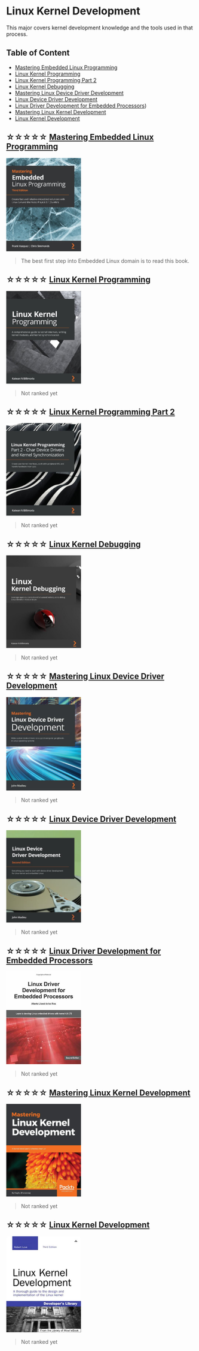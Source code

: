 # Linux Kernel Development

This major covers kernel development knowledge
and the tools used in that process.

## Table of Content

* [Mastering Embedded Linux Programming](#-mastering-embedded-linux-programming)
* [Linux Kernel Programming](#-linux-kernel-programming)
* [Linux Kernel Programming Part 2](#-linux-kernel-programming-part-2)
* [Linux Kernel Debugging](#-linux-kernel-debugging)
* [Mastering Linux Device Driver Development](#-mastering-linux-device-driver-development)
* [Linux Device Driver Development](#-linux-device-driver-development)
* [Linux Driver Development for Embedded Processors](#-linux-device-development-for-embedded-processors))
* [Mastering Linux Kernel Development](#-mastering-linux-kernel-development)
* [Linux Kernel Development](#-linux-kernel-development)

## ☆☆☆☆☆ [Mastering Embedded Linux Programming](books/9781789530384.md)
<img alt="Mastering Embedded Linux Programming" src="covers/9781789530384.jpg" width="200"/>

> The best first step into Embedded Linux domain is to read this book.

## ☆☆☆☆☆ [Linux Kernel Programming](books/9781789953435.md)
<img alt="Linux Kernel Programming" src="covers/9781789953435.jpg" width="200"/>

> Not ranked yet

## ☆☆☆☆☆ [Linux Kernel Programming Part 2](books/9781801079518.md)
<img alt="Linux Kernel Programming Part 2" src="covers/9781801079518.jpg" width="200"/>

> Not ranked yet

## ☆☆☆☆☆ [Linux Kernel Debugging](books/9781801075039.md)
<img alt="Linux Kernel Debugging" src="covers/9781801075039.jpg" width="200"/>

> Not ranked yet

## ☆☆☆☆☆ [Mastering Linux Device Driver Development](books/9781789342208.md)
<img alt="Mastering Linux Device Driver Development" src="covers/9781789342208.jpg" width="200"/>

> Not ranked yet

## ☆☆☆☆☆ [Linux Device Driver Development](books/9781803240060.md)
<img alt="Linux Device Driver Development" src="covers/9781803240060.jpg" width="200"/>

> Not ranked yet

## ☆☆☆☆☆ [Linux Driver Development for Embedded Processors](books/9781729321829.md)
<img alt="Linux Driver Development for Embedded Processors" src="covers/9781729321829.jpg" width="200"/>

> Not ranked yet

## ☆☆☆☆☆ [Mastering Linux Kernel Development](books/9781785883057.md)
<img alt="Mastering Linux Kernel Development" src="covers/9781785883057.jpg" width="200"/>

> Not ranked yet

## ☆☆☆☆☆ [Linux Kernel Development](books/9780672329463.md)
<img alt="Linux Kernel Development" src="covers/9780672329463.jpg" width="200"/>

> Not ranked yet
